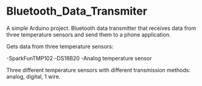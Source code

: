 # Bluetooth_Data_Transmiter

A simple Arduino project. Bluetooth data transmitter that receives data from three temperature sensors and send them to a phone application.

Gets data from three temperature sensors:

-SparkFunTMP102
-DS18B20
-Analog temperature sensor

Three different temperature sensors with different transmission methods: analog, digital, 1 wire.
